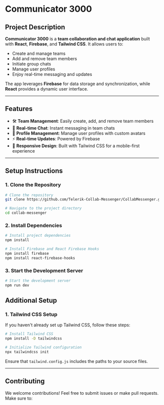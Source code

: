 # **Communicator 3000**

## **Project Description**
**Communicator 3000** is a **team collaboration and chat application** built with **React**, **Firebase**, and **Tailwind CSS**. It allows users to:

- Create and manage teams
- Add and remove team members
- Initiate group chats
- Manage user profiles
- Enjoy real-time messaging and updates

The app leverages **Firebase** for data storage and synchronization, while **React** provides a dynamic user interface.

---

## **Features**
- 🛠 **Team Management**: Easily create, add, and remove team members
- 💬 **Real-time Chat**: Instant messaging in team chats
- 👤 **Profile Management**: Manage user profiles with custom avatars
- ⚡ **Real-time Updates**: Powered by Firebase
- 🎨 **Responsive Design**: Built with Tailwind CSS for a mobile-first experience

---

## **Setup Instructions**

### **1. Clone the Repository**

```bash
# Clone the repository
git clone https://github.com/Telerik-Collab-Messenger/CollabMessenger.git

# Navigate to the project directory
cd collab-messenger
```

### **2. Install Dependencies**

```bash
# Install project dependencies
npm install

# Install Firebase and React Firebase Hooks
npm install firebase
npm install react-firebase-hooks
```

### **3. Start the Development Server**

```bash
# Start the development server
npm run dev
```

## **Additional Setup**

### **1. Tailwind CSS Setup**

If you haven't already set up Tailwind CSS, follow these steps:

```bash
# Install Tailwind CSS
npm install -D tailwindcss

# Initialize Tailwind configuration
npx tailwindcss init
```

Ensure that `tailwind.config.js` includes the paths to your source files.

---

## Contributing
We welcome contributions! Feel free to submit issues or make pull requests. Make sure to:
